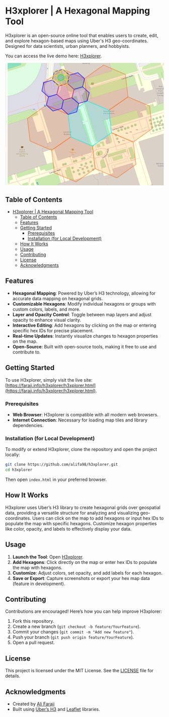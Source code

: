 # H3xplorer | A Hexagonal Mapping Tool

H3xplorer is an open-source online tool that enables users to create, edit, and explore hexagon-based maps using Uber's H3 geo-coordinates. Designed for data scientists, urban planners, and hobbyists.

You can access the live demo here: [H3xplorer](https://faraji.info/h3xplorer/h3xplorer.html).

![H3xplorer](hexagons.jpeg)

## Table of Contents

- [H3xplorer | A Hexagonal Mapping Tool](#h3xplorer--a-hexagonal-mapping-tool)
  - [Table of Contents](#table-of-contents)
  - [Features](#features)
  - [Getting Started](#getting-started)
    - [Prerequisites](#prerequisites)
    - [Installation (for Local Development)](#installation-for-local-development)
  - [How It Works](#how-it-works)
  - [Usage](#usage)
  - [Contributing](#contributing)
  - [License](#license)
  - [Acknowledgments](#acknowledgments)

## Features

- **Hexagonal Mapping**: Powered by Uber’s H3 technology, allowing for accurate data mapping on hexagonal grids.
- **Customizable Hexagons**: Modify individual hexagons or groups with custom colors, labels, and more.
- **Layer and Opacity Control**: Toggle between map layers and adjust opacity to enhance visual clarity.
- **Interactive Editing**: Add hexagons by clicking on the map or entering specific hex IDs for precise placement.
- **Real-time Updates**: Instantly visualize changes to hexagon properties on the map.
- **Open-Source**: Built with open-source tools, making it free to use and contribute to.

## Getting Started

To use H3xplorer, simply visit the live site: [https://faraji.info/h3xplorer/h3xplorer.html](https://faraji.info/h3xplorer/h3xplorer.html).

### Prerequisites

- **Web Browser**: H3xplorer is compatible with all modern web browsers.
- **Internet Connection**: Necessary for loading map tiles and library dependencies.

### Installation (for Local Development)

To modify or extend H3xplorer, clone the repository and open the project locally:

```bash
git clone https://github.com/alifa98/h3xplorer.git
cd h3xplorer
```

Then open `index.html` in your preferred browser.

## How It Works

H3xplorer uses Uber’s H3 library to create hexagonal grids over geospatial data, providing a versatile structure for analyzing and visualizing geo-coordinates. Users can click on the map to add hexagons or input hex IDs to populate the map with specific hexagons. Customize hexagon properties like color, opacity, and labels to effectively display your data.

## Usage

1. **Launch the Tool**: Open [H3xplorer](https://faraji.info/h3xplorer/h3xplorer.html).
2. **Add Hexagons**: Click directly on the map or enter hex IDs to populate the map with hexagons.
3. **Customize**: Adjust colors, set opacity, and add labels for each hexagon.
4. **Save or Export**: Capture screenshots or export your hex map data (feature in development).

## Contributing

Contributions are encouraged! Here’s how you can help improve H3xplorer:

1. Fork this repository.
2. Create a new branch (`git checkout -b feature/YourFeature`).
3. Commit your changes (`git commit -m "Add new feature"`).
4. Push your branch (`git push origin feature/YourFeature`).
5. Open a pull request.

## License

This project is licensed under the MIT License. See the [LICENSE](LICENSE) file for details.

## Acknowledgments

- Created by [Ali Faraji](https://faraji.info)
- Built using [Uber’s H3](https://uber.github.io/h3/) and [Leaflet](https://leafletjs.com/) libraries.